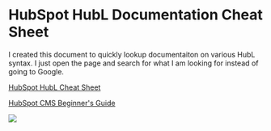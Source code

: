 # HubSpot HubL Documentation Cheat Sheet
I created this document to quickly lookup documentaiton on various HubL syntax. I just open the page and search for what I am looking for instead of going to Google.

[HubSpot HubL Cheat Sheet](https://bootstrapcreative.com/resources/hubspot-hubl-docs-cheat-sheet/)

[HubSpot CMS Beginner's Guide](https://bootstrapcreative.com/resources/a-beginners-guide-to-hubspot-cms/)

[<img src="[https://raw.githubusercontent.com/JacobLett/HubSpot-HubL-Cheat-Sheet/main/hubspot%20hubl%20cheat%20sheet%20reference.png)">](https://bootstrapcreative.com/resources/hubspot-hubl-docs-cheat-sheet/)

